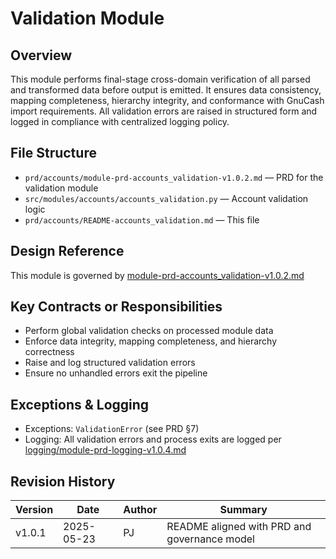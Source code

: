 # Validation Module

## Overview
This module performs final-stage cross-domain verification of all parsed and transformed data before output is emitted. It ensures data consistency, mapping completeness, hierarchy integrity, and conformance with GnuCash import requirements. All validation errors are raised in structured form and logged in compliance with centralized logging policy.

## File Structure
- `prd/accounts/module-prd-accounts_validation-v1.0.2.md` — PRD for the validation module
- `src/modules/accounts/accounts_validation.py` — Account validation logic  
- `prd/accounts/README-accounts_validation.md` — This file  


## Design Reference
This module is governed by [module-prd-accounts_validation-v1.0.2.md](./module-prd-validation-v1.0.2.md)

## Key Contracts or Responsibilities
- Perform global validation checks on processed module data
- Enforce data integrity, mapping completeness, and hierarchy correctness
- Raise and log structured validation errors
- Ensure no unhandled errors exit the pipeline

## Exceptions & Logging
- Exceptions: `ValidationError` (see PRD §7)
- Logging: All validation errors and process exits are logged per [logging/module-prd-logging-v1.0.4.md](../logging/module-prd-logging-v1.0.4.md)


## Revision History  
| Version | Date       | Author | Summary                           
|---------|------------|--------|--------------------------------- 
| v1.0.1  | 2025-05-23 | PJ     | README aligned with PRD and governance model
